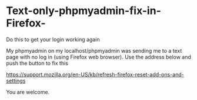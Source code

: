 # Text-only-phpmyadmin-fix-in-Firefox-
Do this to get your login working again

My phpmyadmin on my localhost/phpmyadmin was sending me to a text page with no log in (using Firefox web browser).
Use the address below and push the button to fix this 

https://support.mozilla.org/en-US/kb/refresh-firefox-reset-add-ons-and-settings

You are welcome.
